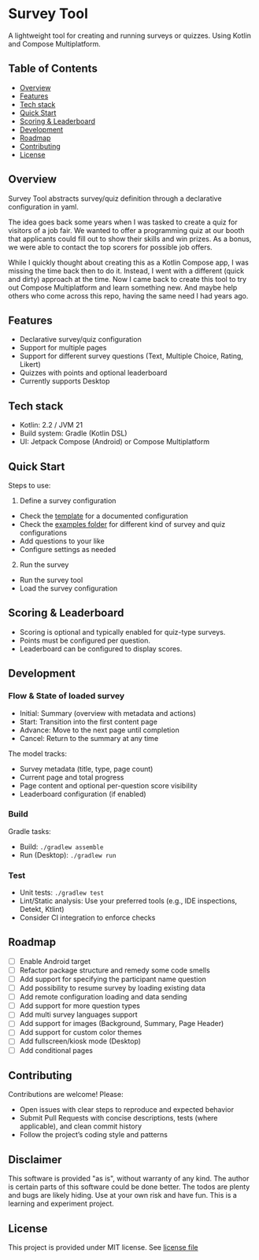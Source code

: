 # Survey Tool

A lightweight tool for creating and running surveys or quizzes. Using Kotlin and Compose Multiplatform. 

## Table of Contents

- [Overview](#overview)
- [Features](#features)
- [Tech stack](#tech-stack)
- [Quick Start](#quick-start)
- [Scoring & Leaderboard](#scoring--leaderboard)
- [Development](#development)
- [Roadmap](#roadmap)
- [Contributing](#contributing)
- [License](#license)

## Overview
Survey Tool abstracts survey/quiz definition through a declarative configuration in yaml.

The idea goes back some years when I was tasked to create a quiz for visitors of a job fair.
We wanted to offer a programming quiz at our booth that applicants could fill out to show their skills and win prizes.
As a bonus, we were able to contact the top scorers for possible job offers.

While I quickly thought about creating this as a Kotlin Compose app, I was missing the time back then to do it.
Instead, I went with a different (quick and dirty) approach at the time.
Now I came back to create this tool to try out Compose Multiplatform and learn something new. 
And maybe help others who come across this repo, having the same need I had years ago.

## Features
- Declarative survey/quiz configuration
- Support for multiple pages
- Support for different survey questions (Text, Multiple Choice, Rating, Likert)
- Quizzes with points and optional leaderboard
- Currently supports Desktop

## Tech stack
- Kotlin: 2.2 / JVM 21
- Build system: Gradle (Kotlin DSL)
- UI: Jetpack Compose (Android) or Compose Multiplatform

## Quick Start

Steps to use:

1) Define a survey configuration
- Check the [template](template.yaml) for a documented configuration
- Check the [examples folder](examples) for different kind of survey and quiz configurations
- Add questions to your like
- Configure settings as needed

2) Run the survey
- Run the survey tool
- Load the survey configuration

## Scoring & Leaderboard
- Scoring is optional and typically enabled for quiz-type surveys.
- Points must be configured per question.
- Leaderboard can be configured to display scores.

## Development

### Flow & State of loaded survey
- Initial: Summary (overview with metadata and actions)
- Start: Transition into the first content page
- Advance: Move to the next page until completion
- Cancel: Return to the summary at any time

The model tracks:
- Survey metadata (title, type, page count)
- Current page and total progress
- Page content and optional per-question score visibility
- Leaderboard configuration (if enabled)

### Build
Gradle tasks:
- Build: `./gradlew assemble`
- Run (Desktop): `./gradlew run`

### Test
- Unit tests: `./gradlew test`
- Lint/Static analysis: Use your preferred tools (e.g., IDE inspections, Detekt, Ktlint)
- Consider CI integration to enforce checks

## Roadmap
- [ ] Enable Android target
- [ ] Refactor package structure and remedy some code smells
- [ ] Add support for specifying the participant name question 
- [ ] Add possibility to resume survey by loading existing data
- [ ] Add remote configuration loading and data sending
- [ ] Add support for more question types
- [ ] Add multi survey languages support
- [ ] Add support for images (Background, Summary, Page Header)
- [ ] Add support for custom color themes
- [ ] Add fullscreen/kiosk mode (Desktop)
- [ ] Add conditional pages

## Contributing
Contributions are welcome! Please:
- Open issues with clear steps to reproduce and expected behavior
- Submit Pull Requests with concise descriptions, tests (where applicable), and clean commit history
- Follow the project’s coding style and patterns

## Disclaimer

This software is provided "as is", without warranty of any kind. The author is certain parts of this software could be done better.
The todos are plenty and bugs are likely hiding. Use at your own risk and have fun. This is a learning and experiment project.

## License
This project is provided under MIT license. See [license file](LICENSE)
